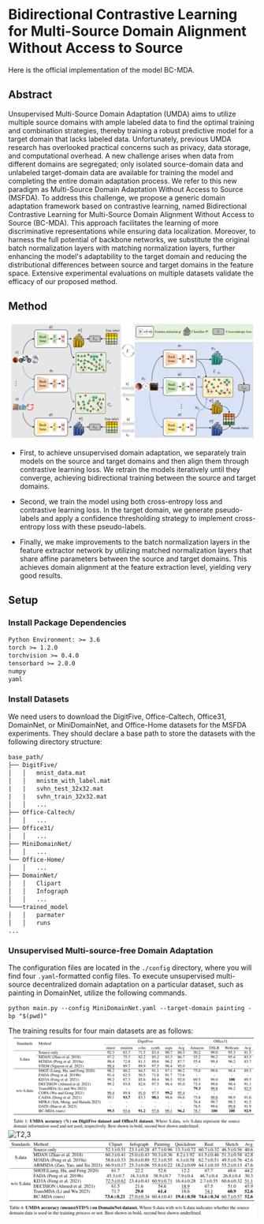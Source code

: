# Bidirectional Contrastive Learning for Multi-Source Domain Alignment Without Access to Source 
Here is the official implementation of the model BC-MDA.

## Abstract
Unsupervised Multi-Source Domain Adaptation (UMDA) aims to utilize multiple source domains with ample labeled data to find the optimal training and combination strategies, thereby training a robust predictive model for a target domain that lacks labeled data. Unfortunately, previous UMDA research has overlooked practical concerns such as privacy, data storage, and computational overhead. A new challenge arises when data from different domains are segregated; only isolated source-domain data and unlabeled target-domain data are available for training the model and completing the entire domain adaptation process. We refer to this new paradigm as Multi-Source Domain Adaptation Without Access to Source (MSFDA). To address this challenge, we propose a generic domain adaptation framework based on contrastive learning, named Bidirectional Contrastive Learning for Multi-Source Domain Alignment Without Access to Source (BC-MDA). This approach facilitates the learning of more discriminative representations while ensuring data localization. Moreover, to harness the full potential of backbone networks, we substitute the original batch normalization layers with matching normalization layers, further enhancing the model's adaptability to the target domain and reducing the distributional differences between source and target domains in the feature space. Extensive experimental evaluations on multiple datasets validate the efficacy of our proposed method.

## Method
![F1](https://github.com/sss999527/ropo-for-BC_MDA/blob/main/images/F1.png)

* First, to achieve unsupervised domain adaptation, we separately train models on the source and target domains and then align them through contrastive learning loss. We retrain the models iteratively until they converge, achieving bidirectional training between the source and target domains.

* Second, we train the model using both cross-entropy loss and contrastive learning loss. In the target domain, we generate pseudo-labels and apply a confidence thresholding strategy to implement cross-entropy loss with these pseudo-labels.

* Finally, we make improvements to the batch normalization layers in the feature extractor network by utilizing matched normalization layers that share affine parameters between the source and target domains. This achieves domain alignment at the feature extraction level, yielding very good results.

## Setup
### Install Package Dependencies

```
Python Environment: >= 3.6
torch >= 1.2.0
torchvision >= 0.4.0
tensorbard >= 2.0.0
numpy
yaml
```

### Install Datasets
We need users to download the DigitFive, Office-Caltech, Office31, DomainNet, or MiniDomainNet, and Office-Home datasets for the MSFDA experiments. They should declare a base path to store the datasets with the following directory structure:

```
base_path/
├── DigitFive/
│   │   mnist_data.mat
│   │   mnistm_with_label.mat
|   |   svhn_test_32x32.mat
|   |   svhn_train_32x32.mat  
│   │   ...
├── Office-Caltech/
│   │   ...
├── Office31/
│   │   ...
├── MiniDomainNet/
│   │   ...
└── Office-Home/
│   │   ...
├── DomainNet/
│   │   Clipart
│   │   Infograph
│   │   ...
└───trained_model
│   │	parmater
│   │	runs
...
```
### Unsupervised Multi-source-free Domain Adaptation
The configuration files are located in the `./config` directory, where you will find four `.yaml`-formatted config files. To execute unsupervised multi-source decentralized domain adaptation on a particular dataset, such as painting in DomainNet, utilize the following commands.

```
python main.py --config MiniDomainNet.yaml --target-domain painting -bp "$(pwd)"
```
The training results for four main datasets are as follows:
![T1](https://github.com/sss999527/ropo-for-BC_MDA/blob/main/images/T1.png)
![T2,3](https://github.com/sss999527/ropo-for-BC_MDA/blob/main/images/T2_3.png)
![T4](https://github.com/sss999527/ropo-for-BC_MDA/blob/main/images/T4.png)





